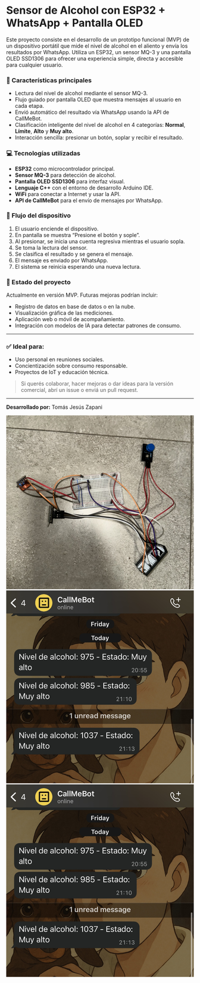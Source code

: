 # Sensor de Alcohol con ESP32 + WhatsApp + Pantalla OLED

Este proyecto consiste en el desarrollo de un prototipo funcional (MVP) de un dispositivo portátil que mide el nivel de alcohol en el aliento y envía los resultados por WhatsApp. Utiliza un ESP32, un sensor MQ-3 y una pantalla OLED SSD1306 para ofrecer una experiencia simple, directa y accesible para cualquier usuario.

### 🔹 Características principales

* Lectura del nivel de alcohol mediante el sensor MQ-3.
* Flujo guiado por pantalla OLED que muestra mensajes al usuario en cada etapa.
* Envió automático del resultado vía WhatsApp usando la API de CallMeBot.
* Clasificación inteligente del nivel de alcohol en 4 categorías: **Normal**, **Límite**, **Alto** y **Muy alto**.
* Interacción sencilla: presionar un botón, soplar y recibir el resultado.

### 💻 Tecnologías utilizadas

* **ESP32** como microcontrolador principal.
* **Sensor MQ-3** para detección de alcohol.
* **Pantalla OLED SSD1306** para interfaz visual.
* **Lenguaje C++** con el entorno de desarrollo Arduino IDE.
* **WiFi** para conectar a Internet y usar la API.
* **API de CallMeBot** para el envío de mensajes por WhatsApp.

### 🔄 Flujo del dispositivo

1. El usuario enciende el dispositivo.
2. En pantalla se muestra “Presione el botón y sople”.
3. Al presionar, se inicia una cuenta regresiva mientras el usuario sopla.
4. Se toma la lectura del sensor.
5. Se clasifica el resultado y se genera el mensaje.
6. El mensaje es enviado por WhatsApp.
7. El sistema se reinicia esperando una nueva lectura.

### 📅 Estado del proyecto

Actualmente en versión MVP. Futuras mejoras podrían incluir:

* Registro de datos en base de datos o en la nube.
* Visualización gráfica de las mediciones.
* Aplicación web o móvil de acompañamiento.
* Integración con modelos de IA para detectar patrones de consumo.

---

### ✅ Ideal para:

* Uso personal en reuniones sociales.
* Concientización sobre consumo responsable.
* Proyectos de IoT y educación técnica.

> Si querés colaborar, hacer mejoras o dar ideas para la versión comercial, abrí un issue o enviá un pull request.

---

**Desarrollado por:** Tomás Jesús Zapani

![Texto alternativo](AA164C6B-A275-4554-9FBC-49D2EF22E4F7.jpeg)
![Texto alternativo](BF584D27-A215-4F80-9F09-0AF1D8F77958.jpeg)
![Texto alternativo](BF584D27-A215-4F80-9F09-0AF1D8F77958.jpeg)

